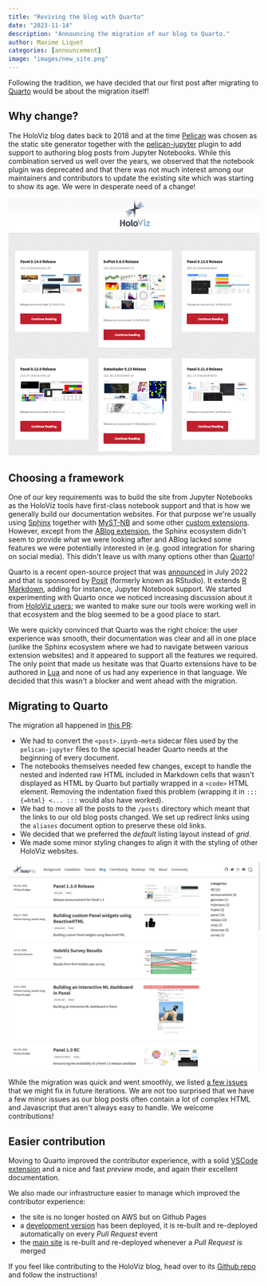 ```yaml
---
title: "Reviving the blog with Quarto"
date: "2023-11-14"
description: "Announcing the migration of our blog to Quarto."
author: Maxime Liquet
categories: [announcement]
image: "images/new_site.png"
---
```


Following the tradition, we have decided that our first post after migrating to [Quarto](https://quarto.org/) would be about the migration itself!


## Why change?

The HoloViz blog dates back to 2018 and at the time [Pelican](https://getpelican.com/) was chosen as the static site generator together with the [pelican-jupyter](https://github.com/danielfrg/pelican-jupyter) plugin to add support to authoring blog posts from Jupyter Notebooks. While this combination served us well over the years, we observed that the notebook plugin was deprecated and that there was not much interest among our maintainers and contributors to update the existing site which was starting to show its age. We were in desperate need of a change!

[![Pelican version of the blog](./images/old_site.png)](http://web.archive.org/web/20230612061338/https://blog.holoviz.org/)

## Choosing a framework

One of our key requirements was to build the site from Jupyter Notebooks as the HoloViz tools have first-class notebook support and that is how we generally build our documentation websites. For that purpose we're usually using [Sphinx](https://www.sphinx-doc.org/) together with [MyST-NB](https://myst-nb.readthedocs.io/) and some other [custom extensions](https://panel.holoviz.org/how_to/wasm/sphinx.html). However, except from the [ABlog extension](https://ablog.readthedocs.io), the Sphinx ecosystem didn't seem to provide what we were looking after and ABlog lacked some features we were potentially interested in (e.g. good integration for sharing on social media). This didn't leave us with many options other than [Quarto](https://quarto.org/)!

Quarto is a recent open-source project that was [announced](https://posit.co/blog/announcing-quarto-a-new-scientific-and-technical-publishing-system/) in July 2022 and that is sponsored by [Posit](https://posit.co/) (formerly known as RStudio). It extends [R Markdown](https://github.com/rstudio/rmarkdown), adding for instance, Jupyter Notebook support. We started experimenting with Quarto once we noticed increasing discussion about it from [HoloViz users](https://discord.com/channels/1075331058024861767/1088114664229064786/1104048693625229452); we wanted to make sure our tools were working well in that ecosystem and the blog seemed to be a good place to start.

We were quickly convinced that Quarto was the right choice: the user experience was smooth, their documentation was clear and all in one place (unlike the Sphinx ecosystem where we had to navigate between various extension websites) and it appeared to support all the features we required. The only point that made us hesitate was that Quarto extensions have to be authored in [Lua](https://en.wikipedia.org/wiki/Lua_(programming_language)) and none of us had any experience in that language. We decided that this wasn't a blocker and went ahead with the migration.

## Migrating to Quarto

The migration all happened in [this PR](https://github.com/holoviz-dev/blog/pull/27):

- We had to convert the `<post>.ipynb-meta` sidecar files used by the `pelican-jupyter` files to the special header Quarto needs at the beginning of every document.
- The notebooks themselves needed few changes, except to handle the nested and indented raw HTML included in Markdown cells that wasn't displayed as HTML by Quarto but partially wrapped in a `<code>` HTML element. Removing the indentation fixed this problem (wrapping it in `:::{=html} <... :::` would also have worked).
- We had to move all the posts to the `/posts` directory which meant that the links to our old blog posts changed. We set up redirect links using the `aliases` document option to preserve these old links.
- We decided that we preferred the *default* listing layout instead of *grid*.
- We made some minor styling changes to align it with the styling of other HoloViz websites.

![Quarto version of the blog](./images/new_site.png)

While the migration was quick and went smoothly, we listed [a few issues](https://github.com/holoviz-dev/blog/issues/34) that we might fix in future iterations. We are not too surprised that we have a few minor issues as our blog posts often contain a lot of complex HTML and Javascript that aren't always easy to handle. We welcome contributions!

## Easier contribution

Moving to Quarto improved the contributor experience, with a solid [VSCode extension](https://quarto.org/docs/tools/vscode.html) and a nice and fast *preview* mode, and again their excellent documentation.

We also made our infrastructure easier to manage which improved the contributor experience:

- the site is no longer hosted on AWS but on Github Pages
- a [development version](https://holoviz-dev.github.io/blog-dev/) has been deployed, it is re-built and re-deployed automatically on every *Pull Request* event
- the [main site](https://blog.holoviz.org/) is re-built and re-deployed whenever a *Pull Request* is merged

If you feel like contributing to the HoloViz blog, head over to its [Github repo](https://github.com/holoviz-dev/blog) and follow the instructions!